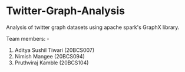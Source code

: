 # Twitter-Graph-Analysis
Analysis of twitter graph datasets using apache spark's GraphX library.

Team members: -
1. Aditya Sushil Tiwari (20BCS007)
2. Nimish Mangee (20BCS094)
3. Pruthviraj Kamble (20BCS104)

